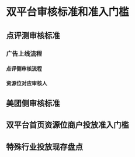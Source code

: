 # 双平台审核标准和准入门槛
## 点评测审核标准
### 广告上线流程
#### 点评侧审核流程
#### 资源位对应审核人
## 美团侧审核标准
## 双平台首页资源位商户投放准入门槛
## 特殊行业投放现存盘点
